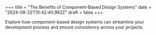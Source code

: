 +++
title = "The Benefits of Component-Based Design Systems"
date = "2024-08-22T10:42:40.962Z"
draft = false
+++

  Explore how component-based design systems can streamline your development process and ensure consistency across your projects.
        